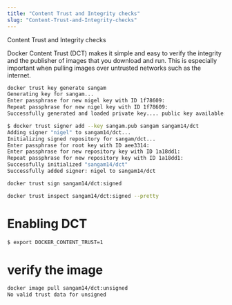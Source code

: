 ```yaml
---
title: "Content Trust and Integrity checks"
slug: "Content-Trust-and-Integrity-checks"
---
```



Content Trust and Integrity checks

Docker Content Trust (DCT) makes it simple and easy to verify the integrity and the publisher of images that you download and run. This is especially important when pulling images over untrusted networks such as the internet.


```bash
docker trust key generate sangam
Generating key for sangam...
Enter passphrase for new nigel key with ID 1f78609: 
Repeat passphrase for new nigel key with ID 1f78609: 
Successfully generated and loaded private key.... public key available: /root/sangam.pub


```

```bash
$ docker trust signer add --key sangam.pub sangam sangam14/dct
Adding signer "nigel" to sangam14/dct...
Initializing signed repository for sangam/dct...
Enter passphrase for root key with ID aee3314: 
Enter passphrase for new repository key with ID 1a18dd1: 
Repeat passphrase for new repository key with ID 1a18dd1: 
Successfully initialized "sangam14/dct"
Successfully added signer: nigel to sangam14/dct
```

```bash
docker trust sign sangam14/dct:signed

docker trust inspect sangam14/dct:signed --pretty
```

# Enabling DCT 


```bash
$ export DOCKER_CONTENT_TRUST=1

```

# verify the image


```bash
docker image pull sangam14/dct:unsigned
No valid trust data for unsigned
```